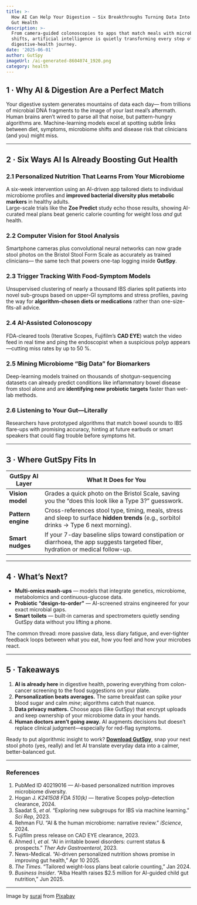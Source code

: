 ```yaml
---
title: >-
  How AI Can Help Your Digestion — Six Breakthroughs Turning Data Into Better
  Gut Health
description: >-
  From camera-guided colonoscopies to apps that match meals with microbiome
  shifts, artificial intelligence is quietly transforming every step of the
  digestive-health journey.
date: '2025-06-01'
author: GutSpy
imageUrl: /ai-generated-8604074_1920.png
category: health
---
```


## 1 · Why AI & Digestion Are a Perfect Match

Your digestive system generates mountains of data each day— from trillions of microbial DNA fragments to the image of your last meal’s aftermath. Human brains aren’t wired to parse all that noise, but pattern-hungry algorithms are. Machine-learning models excel at spotting subtle links between diet, symptoms, microbiome shifts and disease risk that clinicians (and you) might miss.

***

## 2 · Six Ways AI Is Already Boosting Gut Health

### 2.1 Personalized Nutrition That Learns From Your Microbiome

A six-week intervention using an AI-driven app tailored diets to individual microbiome profiles and **improved bacterial diversity plus metabolic markers** in healthy adults.\
Large-scale trials like the **Zoe Predict** study echo those results, showing AI-curated meal plans beat generic calorie counting for weight loss *and* gut health.

### 2.2 Computer Vision for Stool Analysis

Smartphone cameras plus convolutional neural networks can now grade stool photos on the Bristol Stool Form Scale as accurately as trained clinicians— the same tech that powers one-tap logging inside **GutSpy**.

### 2.3 Trigger Tracking With Food-Symptom Models

Unsupervised clustering of nearly a thousand IBS diaries split patients into novel sub-groups based on upper-GI symptoms and stress profiles, paving the way for **algorithm-chosen diets or medications** rather than one-size-fits-all advice.

### 2.4 AI-Assisted Colonoscopy

FDA-cleared tools (Iterative Scopes, Fujifilm’s **CAD EYE**) watch the video feed in real time and ping the endoscopist when a suspicious polyp appears—cutting miss rates by up to 50 %.

### 2.5 Mining Microbiome “Big Data” for Biomarkers

Deep-learning models trained on thousands of shotgun-sequencing datasets can already predict conditions like inflammatory bowel disease from stool alone and are **identifying new probiotic targets** faster than wet-lab methods.

### 2.6 Listening to Your Gut—Literally

Researchers have prototyped algorithms that match bowel sounds to IBS flare-ups with promising accuracy, hinting at future earbuds or smart speakers that could flag trouble before symptoms hit.

***

## 3 · Where GutSpy Fits In

| GutSpy AI Layer    | What It Does for You                                                                                                                     |
| ------------------ | ---------------------------------------------------------------------------------------------------------------------------------------- |
| **Vision model**   | Grades a quick photo on the Bristol Scale, saving you the “does this look like a Type 3?” guesswork.                                     |
| **Pattern engine** | Cross-references stool type, timing, meals, stress and sleep to surface **hidden trends** (e.g., sorbitol drinks → Type 6 next morning). |
| **Smart nudges**   | If your 7-day baseline slips toward constipation or diarrhoea, the app suggests targeted fiber, hydration or medical follow-up.          |

***

## 4 · What’s Next?

* **Multi-omics mash-ups** — models that integrate genetics, microbiome, metabolomics and continuous-glucose data.
* **Probiotic “design-to-order”** — AI-screened strains engineered for your exact microbial gaps.
* **Smart toilets** — built-in cameras and spectrometers quietly sending GutSpy data without you lifting a phone.

The common thread: more passive data, less diary fatigue, and ever-tighter feedback loops between what you eat, how you feel and how your microbes react.

***

## 5 · Takeaways

1. **AI is already here** in digestive health, powering everything from colon-cancer screening to the food suggestions on your plate.
2. **Personalization beats averages.** The same breakfast can spike *your* blood sugar and calm *mine*; algorithms catch that nuance.
3. **Data privacy matters.** Choose apps (like GutSpy) that encrypt uploads and keep ownership of your microbiome data in your hands.
4. **Human doctors aren’t going away.** AI augments decisions but doesn’t replace clinical judgment—especially for red-flag symptoms.

Ready to put algorithmic insight to work? **[Download GutSpy](https://apple.co/43azHhK)**, snap your next stool photo (yes, really) and let AI translate everyday data into a calmer, better-balanced gut.

***

### References

1. PubMed ID 40219016 — AI-based personalized nutrition improves microbiome diversity.
2. Hogan J. *K241508 FDA 510(k)* — Iterative Scopes polyp-detection clearance, 2024.
3. Saadat S, *et al.* “Exploring new subgroups for IBS via machine learning.” *Sci Rep*, 2023.
4. Rehman FU. “AI & the human microbiome: narrative review.” *iScience*, 2024.
5. Fujifilm press release on CAD EYE clearance, 2023.
6. Ahmed I, *et al.* “AI in irritable bowel disorders: current status & prospects.” *Ther Adv Gastroenterol*, 2023.
7. News-Medical. “AI-driven personalized nutrition shows promise in improving gut health,” Apr 10 2025.
8. *The Times*. “Tailored weight-loss plans beat calorie counting,” Jan 2024.
9. *Business Insider*. “Alba Health raises $2.5 million for AI-guided child gut nutrition,” Jun 2025.

***

Image by [suraj](https://pixabay.com/users/surajgupt-27135425/?utm_source=link-attribution\&utm_medium=referral\&utm_campaign=image\&utm_content=8604074) from [Pixabay](https://pixabay.com//?utm_source=link-attribution\&utm_medium=referral\&utm_campaign=image\&utm_content=8604074)
